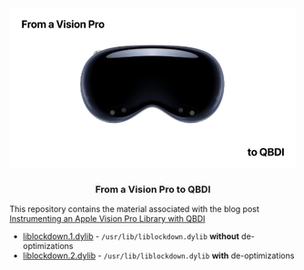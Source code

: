 <p align="center">
  <br />
  <br />
  <img src=".github/featured.png" alt="visionOS to QBDI">
</p>

<h3 align="center">From a Vision Pro to QBDI</h4>

This repository contains the material associated with the blog post
[Instrumenting an Apple Vision Pro Library with QBDI](https://www.romainthomas.fr/post/24-09-apple-lockdown-dbi-lifting/)

- [liblockdown.1.dylib](./bin/liblockdown.1.dylib) - `/usr/lib/liblockdown.dylib` **without** de-optimizations
- [liblockdown.2.dylib](./bin/liblockdown.2.dylib) - `/usr/lib/liblockdown.dylib` **with** de-optimizations
